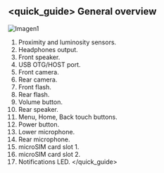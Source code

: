 ## <quick_guide> General overview

![Imagen1](http://static.energysistem.com/images/manuals/39594/537da549e8825.jpg)

1. Proximity and luminosity sensors.
2. Headphones output.
3. Front speaker.
4. USB OTG/HOST port.
5. Front camera.
6. Rear camera.
7. Front flash.
8. Rear flash.
9. Volume button.
10. Rear speaker.
11. Menu, Home, Back touch buttons.
12. Power button.
13. Lower microphone.
14. Rear microphone.
15. microSIM card slot 1.
16. microSIM card slot 2.
17. Notifications LED.
</quick_guide>
